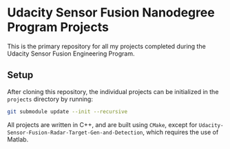 # Udacity Sensor Fusion Nanodegree Program Projects

This is the primary repository for all my projects completed during the Udacity Sensor Fusion
Engineering Program.

## Setup

After cloning this repository, the individual projects can be initialized in the `projects`
directory by running:

```sh
git submodule update --init --recursive
```

All projects are written in C++, and are built using `CMake`, except for
`Udacity-Sensor-Fusion-Radar-Target-Gen-and-Detection`, which requires the use of Matlab.
